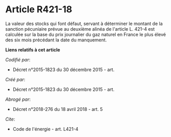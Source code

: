 # Article R421-18

La valeur des stocks qui font défaut, servant à déterminer le montant de la sanction pécuniaire prévue au deuxième alinéa de
l'article L. 421-4 est calculée sur la base du prix journalier du gaz naturel en France le plus élevé des six mois précédant
la date du manquement.

**Liens relatifs à cet article**

_Codifié par_:

  - Décret n°2015-1823 du 30 décembre 2015 - art.

_Créé par_:

  - Décret n°2015-1823 du 30 décembre 2015 - art.

_Abrogé par_:

  - Décret n°2018-276 du 18 avril 2018 - art. 5

_Cite_:

  - Code de l'énergie - art. L421-4
